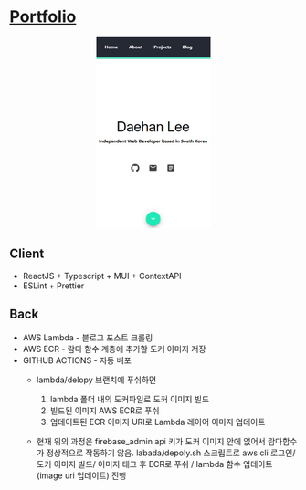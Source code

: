 # [Portfolio](https://daehan0226.github.io/portfolio/)
<p align="center">
    <a href="https://daehan0226.github.io/portfolio/">
        <img src="https://github.com/daehan0226/portfolio/blob/main/client/public/images/project_portfolio_1.png" alt="portfolio" width="200"/>
    </a>
</p>

## Client
* ReactJS + Typescript + MUI + ContextAPI
* ESLint + Prettier

## Back
* AWS Lambda - 블로그 포스트 크롤링
* AWS ECR - 람다 함수 계층에 추가할 도커 이미지 저장
* GITHUB ACTIONS - 자동 배포
  * lambda/delopy 브랜치에 푸쉬하면  
    1. lambda 폴더 내의 도커파일로 도커 이미지 빌드
    2. 빌드된 이미지 AWS ECR로 푸쉬
    3. 업데이트된 ECR 이미지 URI로 Lambda 레이어 이미지 업데이트

   * 현재 위의 과정은 firebase_admin api 키가 도커 이미지 안에 없어서 람다함수가 정상적으로 작동하기 않음. labada/depoly.sh 스크립트로 aws cli 로그인/도커 이미지 빌드/ 이미지 태그 후 ECR로 푸쉬 / lambda 함수 업데이트(image uri 업데이트) 진행    
